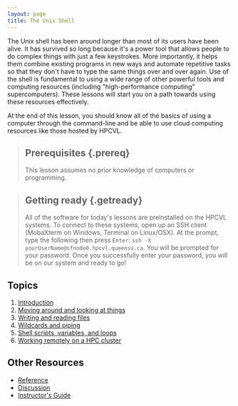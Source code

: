 ```yaml
---
layout: page
title: The Unix Shell
---
```

The Unix shell has been around longer than most of its users have been alive. It has survived so long because it's a power tool that allows people to do complex things with just a few keystrokes. More importantly, it helps them combine existing programs in new ways and automate repetitive tasks so that they don't have to type the same things over and over again. Use of the shell is fundamental to using a wide range of other powerful tools and computing resources (including "high-performance computing" supercomputers). These lessons will start you on a path towards using these resources effectively.

At the end of this lesson, you should know all of the basics of using a computer through the command-line and be able to use cloud computing resources like those hosted by HPCVL.

> ## Prerequisites {.prereq}
>
> This lesson assumes no prior knowledge of computers or programming.

> ## Getting ready {.getready}
>
> All of the software for today's lessons are preinstalled on the HPCVL systems. To connect to these systems, open up an SSH client (MobaXterm on Windows, Terminal on Linux/OSX). At the prompt, type the following then press `Enter`: `ssh -X yourUserName@sfnode0.hpcvl.queensu.ca`. You will be prompted for your password. Once you successfully enter your password, you will be on our system and ready to go!

## Topics

1.  [Introduction](00-intro.html)
2.  [Moving around and looking at things](j01-navigation.html)
3.  [Writing and reading files](j02-files.html)
4.  [Wildcards and piping](j03-piping.html)
5.  [Shell scripts, variables, and loops](j04-scripts.html)
6.  [Working remotely on a HPC cluster](j05-hpc.html)

## Other Resources

*   [Reference](reference.html)
*   [Discussion](discussion.html)
*   [Instructor's Guide](instructors.html)
